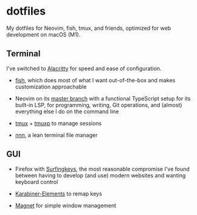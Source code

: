 # dotfiles

My dotfiles for Neovim, fish, tmux, and friends, optimized for web development
on macOS (M1).

## Terminal

I've switched to [Alacritty](https://github.com/alacritty/alacritty) for speed
and ease of configuration.

- [fish](https://github.com/fish-shell/fish-shell), which does most of what I
  want out-of-the-box and makes customization approachable

- Neovim on its [master branch](https://github.com/neovim/neovim/commits/master)
  with a functional TypeScript setup for its built-in LSP, for programming,
  writing, Git operations, and (almost) everything else I do on the command line

- [tmux](https://github.com/tmux/tmux) +
  [tmuxp](https://github.com/tmux-python/tmuxp) to manage sessions

- [nnn](https://github.com/jarun/nnn), a lean terminal file manager

## GUI

- Firefox with [Surfingkeys](https://github.com/brookhong/Surfingkeys), the most
  reasonable compromise I've found between having to develop (and use) modern
  websites and wanting keyboard control

- [Karabiner-Elements](https://github.com/pqrs-org/Karabiner-Elements) to
  remap keys

- [Magnet](https://magnet.crowdcafe.com/) for simple window management

